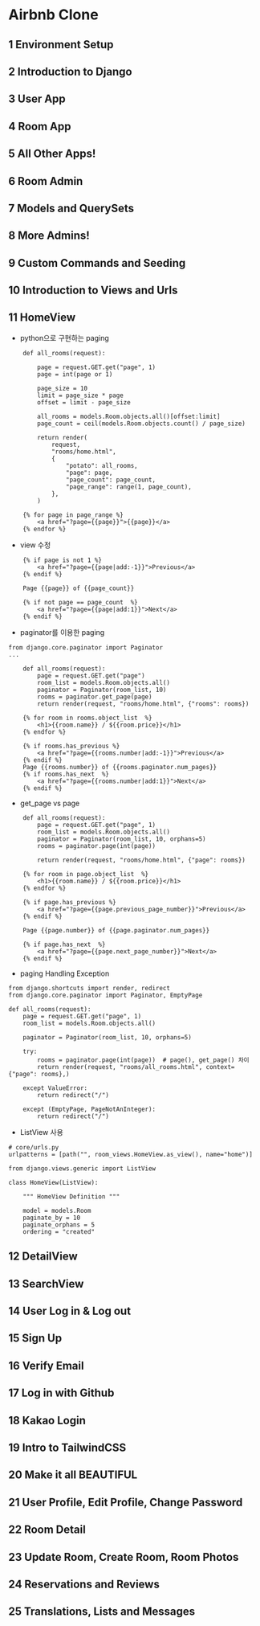 # Airbnb Clone

## 1 Environment Setup

## 2 Introduction to Django

## 3 User App

## 4 Room App

## 5 All Other Apps!

## 6 Room Admin

## 7 Models and QuerySets

## 8 More Admins!

## 9 Custom Commands and Seeding

## 10 Introduction to Views and Urls

## 11 HomeView

 - python으로 구현하는 paging
```
    def all_rooms(request):
    
        page = request.GET.get("page", 1)
        page = int(page or 1)
        
        page_size = 10
        limit = page_size * page
        offset = limit - page_size
        
        all_rooms = models.Room.objects.all()[offset:limit]
        page_count = ceil(models.Room.objects.count() / page_size)

        return render(
            request,
            "rooms/home.html",
            {
                "potato": all_rooms,
                "page": page,
                "page_count": page_count,
                "page_range": range(1, page_count),
            },
        )
```

```
    {% for page in page_range %}
        <a href="?page={{page}}">{{page}}</a>
    {% endfor %}
```

 - view 수정
```
    {% if page is not 1 %}
        <a href="?page={{page|add:-1}}">Previous</a>
    {% endif %}

    Page {{page}} of {{page_count}}

    {% if not page == page_count  %}
        <a href="?page={{page|add:1}}">Next</a>
    {% endif %}
```

 - paginator를 이용한 paging
```
from django.core.paginator import Paginator
...

    def all_rooms(request):
        page = request.GET.get("page")
        room_list = models.Room.objects.all()
        paginator = Paginator(room_list, 10)
        rooms = paginator.get_page(page)
        return render(request, "rooms/home.html", {"rooms": rooms})
```

```
    {% for room in rooms.object_list  %}
        <h1>{{room.name}} / ${{room.price}}</h1>
    {% endfor %}

    {% if rooms.has_previous %}
        <a href="?page={{rooms.number|add:-1}}">Previous</a>
    {% endif %}
    Page {{rooms.number}} of {{rooms.paginator.num_pages}}
    {% if rooms.has_next  %}
        <a href="?page={{rooms.number|add:1}}">Next</a>
    {% endif %}
```

 - get_page vs page
```
    def all_rooms(request):
        page = request.GET.get("page", 1)
        room_list = models.Room.objects.all()
        paginator = Paginator(room_list, 10, orphans=5)
        rooms = paginator.page(int(page))

        return render(request, "rooms/home.html", {"page": rooms})
```

```
    {% for room in page.object_list  %}
        <h1>{{room.name}} / ${{room.price}}</h1>
    {% endfor %}

    {% if page.has_previous %}
        <a href="?page={{page.previous_page_number}}">Previous</a>
    {% endif %}

    Page {{page.number}} of {{page.paginator.num_pages}}
    
    {% if page.has_next  %}
        <a href="?page={{page.next_page_number}}">Next</a>
    {% endif %}
```

 - paging Handling Exception
```
from django.shortcuts import render, redirect
from django.core.paginator import Paginator, EmptyPage

def all_rooms(request):
    page = request.GET.get("page", 1)
    room_list = models.Room.objects.all()

    paginator = Paginator(room_list, 10, orphans=5)

    try:
        rooms = paginator.page(int(page))  # page(), get_page() 차이
        return render(request, "rooms/all_rooms.html", context={"page": rooms},)

    except ValueError:
        return redirect("/")

    except (EmptyPage, PageNotAnInteger):
        return redirect("/")

```

 - ListView 사용

```{python}
# core/urls.py
urlpatterns = [path("", room_views.HomeView.as_view(), name="home")]
```

```{python}
from django.views.generic import ListView

class HomeView(ListView):

    """ HomeView Definition """

    model = models.Room
    paginate_by = 10
    paginate_orphans = 5
    ordering = "created"
```
## 12 DetailView

## 13 SearchView

## 14 User Log in & Log out

## 15 Sign Up 

## 16 Verify Email

## 17 Log in with Github

## 18 Kakao Login

## 19 Intro to TailwindCSS

## 20 Make it all BEAUTIFUL

## 21 User Profile, Edit Profile, Change Password

## 22 Room Detail

## 23 Update Room, Create Room, Room Photos

## 24 Reservations and Reviews

## 25 Translations, Lists and Messages
